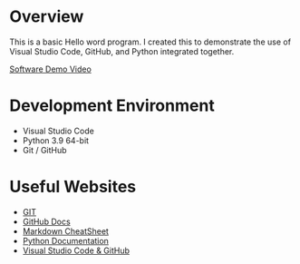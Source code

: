# Overview

<!-- 
{Important!  Do not say in this section that this is college assignment.  Talk about what you are trying to accomplish as a software engineer to further your learning.} Make for Audience 

{Provide a description of your software}

{Describe your purpose for creating this software.}-->

This is a basic Hello word program. I created this to demonstrate the use of Visual Studio Code, GitHub, and Python integrated together.

<!-- 
{Provide a link to your YouTube demonstration.  It should be a one minute demo of the software running and a walkthrough of the code.}
 -->

[Software Demo Video](http://youtube.link.goes.here)

# Development Environment

<!-- 
{Describe the tools that you used to develop the software} 
{Describe the programming language that you used}
-->
* Visual Studio Code
* Python 3.9 64-bit
* Git / GitHub

# Useful Websites
<!--  -->
<!-- <!-- {Make a list of websites that you found helpful in this project} -->

* [GIT](https://git-scm.com/download)
* [GitHub Docs](https://docs.github.com/en/github/authenticating-to-github/keeping-your-account-and-data-secure/creating-a-personal-access-token)
* [Markdown CheatSheet](https://www.markdownguide.org/cheat-sheet/)
* [Python Documentation](https://docs.python.org/release/3.9.7/)
* [Visual Studio Code & GitHub](https://code.visualstudio.com/docs/editor/versioncontrolub.com/en/github/your-account-and-data-secure/)